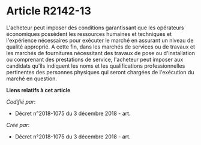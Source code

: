 # Article R2142-13

L'acheteur peut imposer des conditions garantissant que les opérateurs économiques possèdent les ressources humaines et
techniques et l'expérience nécessaires pour exécuter le marché en assurant un niveau de qualité approprié. A cette fin, dans
les marchés de services ou de travaux et les marchés de fournitures nécessitant des travaux de pose ou d'installation ou
comprenant des prestations de service, l'acheteur peut imposer aux candidats qu'ils indiquent les noms et les qualifications
professionnelles pertinentes des personnes physiques qui seront chargées de l'exécution du marché en question.

**Liens relatifs à cet article**

_Codifié par_:

  - Décret n°2018-1075 du 3 décembre 2018 - art.

_Créé par_:

  - Décret n°2018-1075 du 3 décembre 2018 - art.
